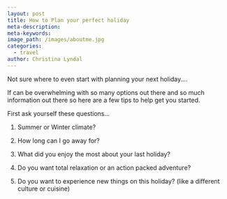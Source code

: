 ```yaml
---
layout: post
title: How to Plan your perfect holiday
meta-description:
meta-keywords:
image_path: /images/aboutme.jpg
categories:
  - travel
author: Christina Lyndal
---
```


Not sure where to even start with planning your next holiday….

If can be overwhelming with so many options out there and so much information out there so here are a few tips to help get you started. 

First ask yourself these questions…

1. Summer or Winter climate?

2. How long can I go away for?

3. What did you enjoy the most about your last holiday?

4. Do you want total relaxation or an action packed adventure?

5. Do you want to experience new things on this holiday? (like a different culture or cuisine)